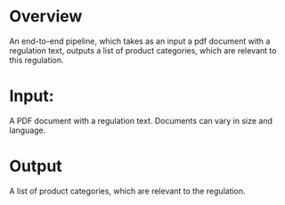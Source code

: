 # Overview
An end-to-end pipeline, which takes as an input a pdf document with a regulation text, outputs a list of product categories, which are relevant to this regulation.

# Input:
A PDF document with a regulation text. Documents can vary in size and language.

# Output
A list of product categories, which are relevant to the regulation.

